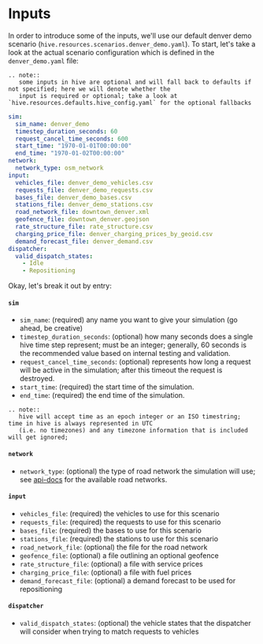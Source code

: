 # Inputs

In order to introduce some of the inputs, we'll use our default denver demo scenario 
(`hive.resources.scenarios.denver_demo.yaml`). To start, let's take a look at the actual scenario configuration
which is defined in the `denver_demo.yaml` file:

```eval_rst
.. note::
   some inputs in hive are optional and will fall back to defaults if not specified; here we will denote whether the
   input is required or optional; take a look at `hive.resources.defaults.hive_config.yaml` for the optional fallbacks
```

```yaml
sim:
  sim_name: denver_demo
  timestep_duration_seconds: 60
  request_cancel_time_seconds: 600
  start_time: "1970-01-01T00:00:00"
  end_time: "1970-01-02T00:00:00"
network:
  network_type: osm_network
input:
  vehicles_file: denver_demo_vehicles.csv
  requests_file: denver_demo_requests.csv
  bases_file: denver_demo_bases.csv
  stations_file: denver_demo_stations.csv
  road_network_file: downtown_denver.xml
  geofence_file: downtown_denver.geojson
  rate_structure_file: rate_structure.csv
  charging_price_file: denver_charging_prices_by_geoid.csv
  demand_forecast_file: denver_demand.csv
dispatcher:
  valid_dispatch_states:
    - Idle
    - Repositioning
```

Okay, let's break it out by entry:

#### `sim`

 - `sim_name`: (required) any name you want to give your simulation (go ahead, be creative)
 - `timestep_duration_seconds`: (optional) how many seconds does a single hive time step represent; must be an integer; 
 generally, 60 seconds is the recommended value based on internal testing and validation.
 - `request_cancel_time_seconds`: (optional) represents how long a request will be active in the simulation; after this timeout
 the request is destroyed.
 - `start_time`: (required) the start time of the simulation.
 - `end_time`: (required) the end time of the simulation.
 

```eval_rst
.. note::
   hive will accept time as an epoch integer or an ISO timestring; time in hive is always represented in UTC 
   (i.e. no timezones) and any timezone information that is included will get ignored;  
```

#### `network`

 - `network_type`: (optional) the type of road network the simulation will use; see [api-docs](api-docs/hive.model.roadnetwork)
 for the available road networks.

#### `input`

 - `vehicles_file`: (required) the vehicles to use for this scenario 
 - `requests_file`: (required) the requests to use for this scenario
 - `bases_file`: (required) the bases to use for this scenario
 - `stations_file`: (required) the stations to use for this scenario
 - `road_network_file`: (optional) the file for the road network 
 - `geofence_file`: (optional) a file outlining an optional geofence 
 - `rate_structure_file`: (optional) a file with service prices
 - `charging_price_file`: (optional) a file with fuel prices 
 - `demand_forecast_file`: (optional) a demand forecast to be used for repositioning 
 
 #### `dispatcher`
 
  - `valid_dispatch_states`: (optional) the vehicle states that the dispatcher will consider when trying to match requests to vehicles





 